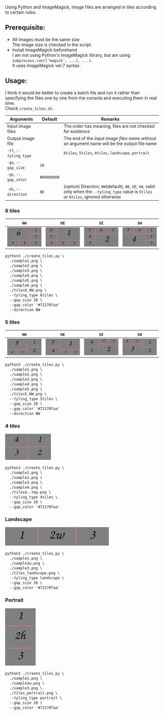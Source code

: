 Using Python and ImageMagick, image files are arranged in tiles according to certain rules.

## Prerequisite:

- All images must be the same size  
The image size is checked in the script.
- Install ImageMagick beforehand  
I am not using Python's ImageMagick library, but am using `subprocess.run(['magick', ...], ...)`.  
It uses ImageMagick ver.7 syntax.


## Usage:

I think it would be better to create a batch file and run it rather than specifying the files one by one from the console and executing them in real time.  
Check `create_tiles.sh`.

|Arguments|Default|Remarks|
|---|---|---|
|Input image files||The order has meaning, files are not checked for existence|
|Output image file||The end of the *input image files name* without an argument name will be the output file name|
|`-tt`, `--tyling_type`||`6tiles`, `5tiles`, `4tiles`, `landscape`, `portrait`|
|`-gs`, `--gap_size`|`10`||
|`-gc`, `--gap_color`|`#00000000`||
|`-di`, `--direction`|`NE`|(option) Direction, `NW`(default), `NE`, `SE`, `SW`, valid only when the `--tyling_type` value is `5tiles` or `6tiles`, ignored otherwise|


### 6 tiles

|`NW`|`NE`|`SE`|`SW`|
|--|--|--|--|
|<img src="./tiles6_NW.png" width="150">|<img src="./tiles6_NE.png" width="150">|<img src="./tiles6_SE.png" width="150">|<img src="./tiles6_SW.png" width="150">|

```
python3 ./create_tiles.py \
  ./sample1.png \
  ./sample2.png \
  ./sample3.png \
  ./sample4.png \
  ./sample5.png \
  ./sample6.png \
  ./tiles6_NW.png \
  --tyling_type 6tiles \
  --gap_size 20 \
  --gap_color '#72170faa'
  --direction NW
```


### 5 tiles

|`NW`|`NE`|`SE`|`SW`|
|--|--|--|--|
|<img src="./tiles5_NW.png" width="150">|<img src="./tiles5_NE.png" width="150">|<img src="./tiles5_SE.png" width="150">|<img src="./tiles5_SW.png" width="150">|

```
python3 ./create_tiles.py \
  ./sample1.png \
  ./sample2.png \
  ./sample3.png \
  ./sample4.png \
  ./sample5.png \
  ./tiles5_NW.png \
  --tyling_type 5tiles \
  --gap_size 20 \
  --gap_color '#72170faa'
  --direction NW
```


### 4 tiles

<img src="./tiles4.png" width="150">

```
python3 ./create_tiles.py \
  ./sample1.png \
  ./sample2.png \
  ./sample3.png \
  ./sample4.png \
  ./tiles4..tmp.png \
  --tyling_type 4tiles \
  --gap_size 20 \
  --gap_color '#72170faa'
```


### Landscape

<img src="./tiles_landscape.png" height="60">

```
python3 ./create_tiles.py \
  ./sample1.png \
  ./sample2w.png \
  ./sample3.png \
  ./tiles_landscape.png \
  --tyling_type landscape \
  --gap_size 20 \
  --gap_color '#72170faa'
```


### Portrait

<img src="./tiles_portrait.png" width="100">

```
python3 ./create_tiles.py \
  ./sample1.png \
  ./sample2w.png \
  ./sample3.png \
  ./tiles_portrait.png \
  --tyling_type portrait \
  --gap_size 20 \
  --gap_color '#72170faa'
```


<!-- -->
